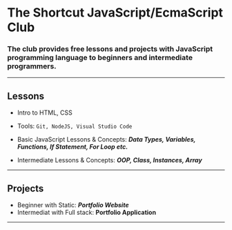 #  The Shortcut JavaScript/EcmaScript Club
### The club provides free lessons and projects with JavaScript programming language to beginners and intermediate programmers.

___
## Lessons
- Intro to HTML, CSS
- Tools: `Git, NodeJS, Visual Studio Code`
- Basic JavaScript Lessons & Concepts: ***Data Types, Variables, Functions, If Statement, For Loop etc.***

- Intermediate Lessons & Concepts: ***OOP, Class, Instances, Array***
___
## Projects
- Beginner with Static: ***Portfolio Website***
- Intermediat with Full stack: ****Portfolio Application****
___
